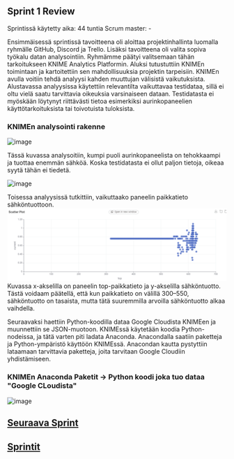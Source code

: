 ## Sprint 1 Review

Sprintissä käytetty aika: 44 tuntia
Scrum master: -

Ensimmäisessä sprintissä tavoitteena oli aloittaa projektinhallinta luomalla ryhmälle GitHub, Discord ja Trello. Lisäksi tavoitteena oli valita sopiva työkalu datan analysointiin. Ryhmämme päätyi valitsemaan tähän tarkoitukseen KNIME Analytics Platformin.
Aluksi tutustuttiin KNIMEn toimintaan ja kartoitettiin sen mahdollisuuksia projektin tarpeisiin. KNIMEn avulla voitiin tehdä analyysi kahden muuttujan välisistä vaikutuksista. Alustavassa analyysissa käytettiin relevantilta vaikuttavaa testidataa, sillä ei oltu vielä saatu tarvittavia oikeuksia varsinaiseen dataan. Testidatasta ei myöskään löytynyt riittävästi tietoa esimerkiksi aurinkopaneelien käyttötarkoituksista tai toivotuista tuloksista.

### KNIMEn analysointi rakenne
![image](https://github.com/user-attachments/assets/a59379f2-dbe4-4bff-8da6-6a498ac26eb3)

Tässä kuvassa analysoitiin, kumpi puoli aurinkopaneelista on tehokkaampi ja tuottaa enemmän sähköä. Koska testidatasta ei ollut paljon tietoja, oikeaa syytä tähän ei tiedetä.

![image](https://github.com/user-attachments/assets/f5640fd2-40b2-44c8-aeb1-65d99b3c8270)

Toisessa analyysissä tutkittiin, vaikuttaako paneelin paikkatieto sähköntuottoon.
![image](Images/image.png)
Kuvassa x-akselilla on paneelin top-paikkatieto ja y-akselilla sähköntuotto. Tästä voidaam päätellä, että kun paikkatieto on välillä 300–550, sähköntuotto on tasaista, mutta tätä suuremmilla arvoilla sähköntuotto alkaa vaihdella.

Seuraavaksi haettiin Python-koodilla dataa Google Cloudista KNIMEen ja muunnettiin se JSON-muotoon. KNIMEssä käytetään koodia Python-nodeissa, ja tätä varten piti ladata Anaconda. Anacondalla saatiin paketteja ja Python-ympäristö käyttöön KNIMEssä. Anacondan kautta pystyttiin lataamaan tarvittavia paketteja, joita tarvitaan Google Cloudiin yhdistämiseen.

### KNIMEn Anaconda Paketit -> Python koodi joka tuo dataa "Google CLoudista"
![image](https://github.com/user-attachments/assets/3e082db7-381c-4de8-835d-de340ac761b8)

## [Seuraava Sprint](SprintReview2.md)
## [Sprintit](SprintList.md)

